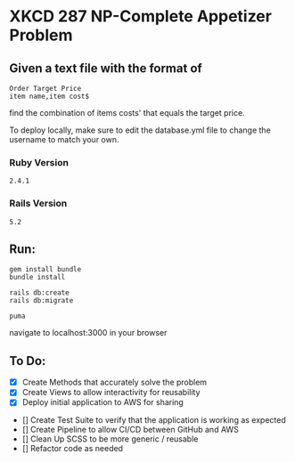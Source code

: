 # XKCD 287 NP-Complete Appetizer Problem

## Given a text file with the format of

```
Order Target Price
item name,item cost$
```

find the combination of items costs' that equals the target price.

To deploy locally, make sure to edit the database.yml file to change the username to match your own.  

### Ruby Version
`2.4.1`

### Rails Version
`5.2`

## Run: 

```
gem install bundle
bundle install

rails db:create
rails db:migrate

puma
```

navigate to localhost:3000 in your browser

## To Do:
- [x] Create Methods that accurately solve the problem 
- [x] Create Views to allow interactivity for reusability
- [x] Deploy initial application to AWS for sharing
- [] Create Test Suite to verify that the application is working as expected
- [] Create Pipeline to allow CI/CD between GitHub and AWS
- [] Clean Up SCSS to be more generic / reusable
- [] Refactor code as needed

